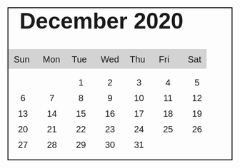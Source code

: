 <!DOCTYPE html>
<html lang="en">
<head>
    <meta charset="UTF-8">
    <meta http-equiv="X-UA-Compatible" content="IE=edge">
    <meta name="viewport" content="width=device-width, initial-scale=1.0">
    <title>Calender</title>
    <style>
        .container{
            margin: 0;
            padding: 0;
            width: 100%;
            height: 100vh;
            display: flex;
            align-content: center;
            justify-content: center;
        }
        .calender{
            width: 520px;
            height: 340px;
            border: 2px solid;
        }
        h1{
            margin-top: 0;
            margin-left: 25px;
            font-size: 50px;
            font-family: Arial, Helvetica, sans-serif
        }
        .week>ul{
            margin-left: 0;
            padding: 12px;
            width:420px ;
            height:20px;
            font-size: 20px;
            font-family: Arial, Helvetica, sans-serif;
            display: grid;
            grid-template-columns: 65px 65px 65px 65px 65px 65px 65px ;
            background-color: lightgrey;
        }
        .days>ul{
            margin-left: 0;
            padding:0px;
            font-size: 20px;
            font-family: Arial, Helvetica, sans-serif;
            display: grid;
            grid-row-gap:10px 10px 10px 10px 10px;
            grid-template-columns: 65px 65px 65px 65px 65px 65px 65px ;
            align-content: center;
        }
        .days>ul>li{
            padding: 12px;
            padding-top: 0;
            margin-left: 0px;
            display: grid;
            grid-row-gap:10px 10px 10px 10px 10px;
            justify-content:center;
        }
    </style>
</head>
<body>
    <div class="container">
        <div class="calender">
            <h1>December 2020</h1>
        <div class="week">
            <ul type="none">
                <li>Sun</li>
                <li>Mon</li>
                <li>Tue</li>
                <li>Wed</li>
                <li>Thu</li>
                <li>Fri</li>
                <li>Sat</li>
            </ul>
        </div>
        <div class="days">
            <ul type="none">
                <li></li>
                <li></li>
                <li>1</li>
                <li>2</li>
                <li>3</li>
                <li>4</li>
                <li>5</li>
                <li>6</li>
                <li>7</li>
                <li>8</li>
                <li>9</li>
                <li>10</li>
                <li>11</li>
                <li>12</li>
                <li>13</li>
                <li>14</li>
                <li>15</li>
                <li>16</li>
                <li>17</li>
                <li>18</li>
                <li>19</li>
                <li>20</li>
                <li>21</li>
                <li>22</li>
                <li>23</li>
                <li>24</li>
                <li>25</li>
                <li>26</li>
                <li>27</li>
                <li>28</li>
                <li>29</li>
                <li>30</li>
                <li>31</li>
            </ul>
        </div>
        </div>
    </div>
</body>
</html><!DOCTYPE html>
<html lang="en">
<head>
    <meta charset="UTF-8">
    <meta http-equiv="X-UA-Compatible" content="IE=edge">
    <meta name="viewport" content="width=device-width, initial-scale=1.0">
    <title>Calender</title>
    <style>
        .container{
            margin: 0;
            padding: 0;
            width: 100%;
            height: 100vh;
            display: flex;
            align-content: center;
            justify-content: center;
        }
        .calender{
            width: 520px;
            height: 340px;
            border: 2px solid;
        }
        h1{
            margin-top: 0;
            margin-left: 25px;
            font-size: 50px;
            font-family: Arial, Helvetica, sans-serif
        }
        .week>ul{
            margin-left: 0;
            padding: 12px;
            width:420px ;
            height:20px;
            font-size: 20px;
            font-family: Arial, Helvetica, sans-serif;
            display: grid;
            grid-template-columns: 65px 65px 65px 65px 65px 65px 65px ;
            background-color: lightgrey;
        }
        .days>ul{
            margin-left: 0;
            padding:0px;
            font-size: 20px;
            font-family: Arial, Helvetica, sans-serif;
            display: grid;
            grid-row-gap:10px 10px 10px 10px 10px;
            grid-template-columns: 65px 65px 65px 65px 65px 65px 65px ;
            align-content: center;
        }
        .days>ul>li{
            padding: 12px;
            padding-top: 0;
            margin-left: 0px;
            display: grid;
            grid-row-gap:10px 10px 10px 10px 10px;
            justify-content:center;
        }
    </style>
</head>
<body>
    <div class="container">
        <div class="calender">
            <h1>December 2020</h1>
        <div class="week">
            <ul type="none">
                <li>Sun</li>
                <li>Mon</li>
                <li>Tue</li>
                <li>Wed</li>
                <li>Thu</li>
                <li>Fri</li>
                <li>Sat</li>
            </ul>
        </div>
        <div class="days">
            <ul type="none">
                <li></li>
                <li></li>
                <li>1</li>
                <li>2</li>
                <li>3</li>
                <li>4</li>
                <li>5</li>
                <li>6</li>
                <li>7</li>
                <li>8</li>
                <li>9</li>
                <li>10</li>
                <li>11</li>
                <li>12</li>
                <li>13</li>
                <li>14</li>
                <li>15</li>
                <li>16</li>
                <li>17</li>
                <li>18</li>
                <li>19</li>
                <li>20</li>
                <li>21</li>
                <li>22</li>
                <li>23</li>
                <li>24</li>
                <li>25</li>
                <li>26</li>
                <li>27</li>
                <li>28</li>
                <li>29</li>
                <li>30</li>
                <li>31</li>
            </ul>
        </div>
        </div>
    </div>
</body>
</html>
